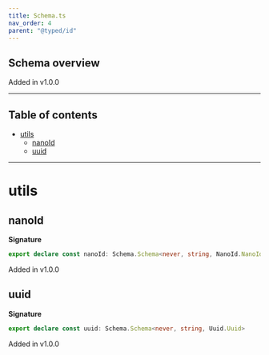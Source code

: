 ```yaml
---
title: Schema.ts
nav_order: 4
parent: "@typed/id"
---
```


## Schema overview

Added in v1.0.0

---

<h2 class="text-delta">Table of contents</h2>

- [utils](#utils)
  - [nanoId](#nanoid)
  - [uuid](#uuid)

---

# utils

## nanoId

**Signature**

```ts
export declare const nanoId: Schema.Schema<never, string, NanoId.NanoId>
```

Added in v1.0.0

## uuid

**Signature**

```ts
export declare const uuid: Schema.Schema<never, string, Uuid.Uuid>
```

Added in v1.0.0

